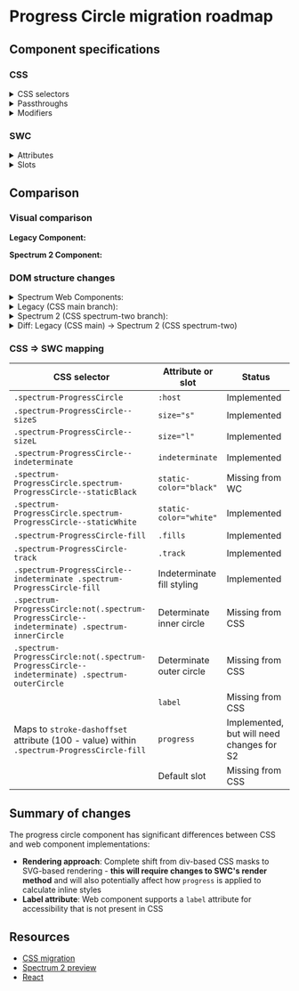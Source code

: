 # Progress Circle migration roadmap

## Component specifications

### CSS

<details>
<summary>CSS selectors</summary>

- `.spectrum-ProgressCircle`
- `.spectrum-ProgressCircle--indeterminate .spectrum-ProgressCircle-fill`
- `.spectrum-ProgressCircle--sizeL`
- `.spectrum-ProgressCircle--sizeS`
- `.spectrum-ProgressCircle-fill`
- `.spectrum-ProgressCircle-track`
- `.spectrum-ProgressCircle.spectrum-ProgressCircle--staticBlack`
- `.spectrum-ProgressCircle.spectrum-ProgressCircle--staticWhite`
- `.spectrum-ProgressCircle:not(.spectrum-ProgressCircle--indeterminate) .spectrum-innerCircle`
- `.spectrum-ProgressCircle:not(.spectrum-ProgressCircle--indeterminate) .spectrum-outerCircle`

</details>

<details>
<summary>Passthroughs</summary>

None found for this component.

</details>

<details>
<summary>Modifiers</summary>

- `--mod-progress-circle-fill-border-color`
- `--mod-progress-circle-position`
- `--mod-progress-circle-size`
- `--mod-progress-circle-thickness`
- `--mod-progress-circle-track-border-color`

</details>

### SWC

<details>
<summary>Attributes</summary>

- `size` (s, m, l)
- `indeterminate` (boolean)
- `label` (string)
- `static-color` (white)
- `progress` (number)

</details>

<details>
<summary>Slots</summary>

- Default slot (for label content, sets the aria label)

</details>

## Comparison

### Visual comparison

**Legacy Component:**

<!-- Screenshot of legacy component will be added here -->

**Spectrum 2 Component:**

<!-- Screenshot of Spectrum 2 component will be added here -->

### DOM structure changes

<details>
<summary>Spectrum Web Components:</summary>

```html
<sp-progress-circle role="progressbar" aria-valuenow="50">
    <slot></slot>
    <div class="track"></div>
    <div class="fills">
        <div class="fillMask1">
            <div class="fillSubMask1" style="transform: rotate(0deg);">
                <div class="fill"></div>
            </div>
        </div>
        <div class="fillMask2">
            <div class="fillSubMask2" style="transform: rotate(0deg);">
                <div class="fill"></div>
            </div>
        </div>
    </div>
</sp-progress-circle>
```

</details>

<details>
<summary>Legacy (CSS main branch):</summary>

```html
<div
    class="spectrum-ProgressCircle spectrum-ProgressCircle--medium"
    id="progress-circle-123"
    data-testid="test-id"
>
    <div class="spectrum-ProgressCircle-track"></div>
    <div class="spectrum-ProgressCircle-fills">
        <div class="spectrum-ProgressCircle-fillMask1">
            <div class="spectrum-ProgressCircle-fillSubMask1">
                <div class="spectrum-ProgressCircle-fill"></div>
            </div>
        </div>
        <div class="spectrum-ProgressCircle-fillMask2">
            <div class="spectrum-ProgressCircle-fillSubMask2">
                <div class="spectrum-ProgressCircle-fill"></div>
            </div>
        </div>
    </div>
</div>
```

</details>

<details>
<summary>Spectrum 2 (CSS spectrum-two branch):</summary>

```html
<div
    class="spectrum-ProgressCircle"
    id="progress-circle-123"
    data-testid="test-id"
>
    <svg fill="none" width="100%" height="100%" class="spectrum-outerCircle">
        <circle
            class="spectrum-innerCircle"
            cx="50%"
            cy="50%"
            r="calc(50% - 3px)"
            stroke-width="2"
        />
        <circle
            cx="50%"
            cy="50%"
            class="spectrum-ProgressCircle-track"
            r="calc(50% - 1.5px)"
        />
        <circle
            cx="50%"
            cy="50%"
            r="calc(50% - 1.5px)"
            class="spectrum-ProgressCircle-fill"
            pathLength="100"
            stroke-dasharray="100 200"
            stroke-dashoffset="50"
            stroke-linecap="round"
        />
    </svg>
</div>
```

</details>

<details>
<summary>Diff: Legacy (CSS main) → Spectrum 2 (CSS spectrum-two)</summary>

```diff
<div
    class="spectrum-ProgressCircle"
-   class="spectrum-ProgressCircle spectrum-ProgressCircle--medium"
    id="progress-circle-123"
    data-testid="test-id"
>
-   <div class="spectrum-ProgressCircle-track"></div>
-   <div class="spectrum-ProgressCircle-fills">
-       <div class="spectrum-ProgressCircle-fillMask1">
-           <div class="spectrum-ProgressCircle-fillSubMask1">
-               <div class="spectrum-ProgressCircle-fill"></div>
-           </div>
-       </div>
-       <div class="spectrum-ProgressCircle-fillMask2">
-           <div class="spectrum-ProgressCircle-fillSubMask2">
-               <div class="spectrum-ProgressCircle-fill"></div>
-           </div>
-       </div>
-   </div>
+   <svg fill="none" width="100%" height="100%" class="spectrum-outerCircle">
+       <circle class="spectrum-innerCircle" cx="50%" cy="50%" r="calc(50% - 3px)" stroke-width="2" />
+       <circle
+           cx="50%"
+           cy="50%"
+           class="spectrum-ProgressCircle-track"
+           r="calc(50% - 1.5px)"
+       />
+       <circle
+           cx="50%"
+           cy="50%"
+           r="calc(50% - 1.5px)"
+           class="spectrum-ProgressCircle-fill"
+           pathLength="100"
+           stroke-dasharray="100 200"
+           stroke-dashoffset="50"
+           stroke-linecap="round"
+       />
+   </svg>
</div>
```

</details>

### CSS => SWC mapping

| CSS selector                                                                                  | Attribute or slot          | Status                                    |
| --------------------------------------------------------------------------------------------- | -------------------------- | ----------------------------------------- |
| `.spectrum-ProgressCircle`                                                                    | `:host`                    | Implemented                               |
| `.spectrum-ProgressCircle--sizeS`                                                             | `size="s"`                 | Implemented                               |
| `.spectrum-ProgressCircle--sizeL`                                                             | `size="l"`                 | Implemented                               |
| `.spectrum-ProgressCircle--indeterminate`                                                     | `indeterminate`            | Implemented                               |
| `.spectrum-ProgressCircle.spectrum-ProgressCircle--staticBlack`                               | `static-color="black"`     | Missing from WC                           |
| `.spectrum-ProgressCircle.spectrum-ProgressCircle--staticWhite`                               | `static-color="white"`     | Implemented                               |
| `.spectrum-ProgressCircle-fill`                                                               | `.fills`                   | Implemented                               |
| `.spectrum-ProgressCircle-track`                                                              | `.track`                   | Implemented                               |
| `.spectrum-ProgressCircle--indeterminate .spectrum-ProgressCircle-fill`                       | Indeterminate fill styling | Implemented                               |
| `.spectrum-ProgressCircle:not(.spectrum-ProgressCircle--indeterminate) .spectrum-innerCircle` | Determinate inner circle   | Missing from CSS                          |
| `.spectrum-ProgressCircle:not(.spectrum-ProgressCircle--indeterminate) .spectrum-outerCircle` | Determinate outer circle   | Missing from CSS                          |
|                                                                                               | `label`                    | Missing from CSS                          |
| Maps to `stroke-dashoffset` attribute (100 - value) within `.spectrum-ProgressCircle-fill`    | `progress`                 | Implemented, but will need changes for S2 |
|                                                                                               | Default slot               | Missing from CSS                          |

## Summary of changes

The progress circle component has significant differences between CSS and web component implementations:

- **Rendering approach**: Complete shift from div-based CSS masks to SVG-based rendering - **this will require changes to SWC's render method** and will also potentially affect how `progress` is applied to calculate inline styles
- **Label attribute**: Web component supports a `label` attribute for accessibility that is not present in CSS

## Resources

- [CSS migration](https://github.com/adobe/spectrum-css/commit/0c52c4820a3c5fb0881f23c6144fb0d0bd9a35cf)
- [Spectrum 2 preview](https://spectrumcss.z13.web.core.windows.net/pr-2352/index.html?path=/docs/components-progress-circle--docs)
- [React](https://react-spectrum.adobe.com/s2/index.html?path=/docs/progresscircle--docs)
